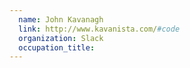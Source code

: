 ```yaml
---
  name: John Kavanagh
  link: http://www.kavanista.com/#code
  organization: Slack
  occupation_title:
---
```

